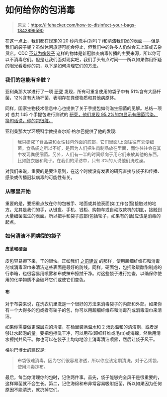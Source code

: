 # 如何给你的包消毒

> 原文：<https://lifehacker.com/how-to-disinfect-your-bags-1842899590>

在这一点上，我们都在规定的 20 秒内洗手(对吗？)和清洁我们家的表面——但是我们的袋子呢？虽然休闲旅游可能会停止，但我们中的许多人仍然会去上班或去杂货店。CDC [不认为像袋子](https://www.cdc.gov/coronavirus/2019-ncov/prevent-getting-sick/index.html) 这样的物体是新冠肺炎病毒传播的主要来源，所以你可以不消毒它们。但是让我们面对现实吧，我们手头有点时间——所以如果你用怀疑的眼光看着你的包，以下是如何清理它们的方法。



### 我们的包能有多脏？

亚利桑那大学进行了一项 [研究](https://lluh.org/sites/medical-center.lomalindahealth.org/files/docs/LIVE-IT-Sinclair-Article-Cross-Contamination-Reusable-Shopping-Bags.pdf?rsource=medical-center.lomalindahealth.org/sites/medical-center.lomalindahealth.org/files/docs/LIVE-IT-Sin) 发现，所有可重复使用的袋子中有 51%含有大肠杆菌，12%含有大肠杆菌，表明存在粪便物质和其他病原体。

同样，国家生物技术信息中心也提供了关于手提包如何滋生细菌的见解。总结一项对 总共 145 个手提包进行测试的 [研究，他们发现 95.2%的包显示有细菌污染。换句话说，你的包很脏。](https://www.ncbi.nlm.nih.gov/pmc/articles/PMC4513311/)

亚利桑那大学环境科学教授查尔斯·格尔巴提供了他的发现:

> 我只研究了食品袋和女性钱包外面的底部，它们里面/上面往往有粪便细菌。食品袋之所以不好，是因为人们把生肉制品放在里面，而你往往会在其中发现粪便细菌。另外，人们有一半的时间倾向于用它们来放其他的东西，比如脏衣服和鞋子。在我们的采访中，只有 3%的人说他们洗过澡。

对我们来说，重要的是要注意到，在这个时候没有发表的研究直接与袋子和传播、感染或传播冠状病毒的可能性有关。

### **从哪里开始**

重要的是，要把重点放在你的包被手、地面或其他表面(如工作台面)接触过的地方。尤其是我们的手，从键盘、手机、钱柜、购物车或自动取款机的钥匙，接触到大量细菌滋生的表面。所以把手和袋子底部(包括轮子，如果有的话)应该是消毒的起点。

### **如何清洁不同类型的袋子**

#### 皮革和硬面

皮包容易擦下来，干的很快。正如我们 [之前建议](https://lifehacker.com/how-to-kill-germs-all-over-your-house-1842613280) 的那样，使用超细纤维布和消毒剂或消毒湿巾来清洁这些表面是最好的防线。同样，硬面包，包括聚碳酸酯制成的行李箱，也很容易用喷雾和布或抹布擦拭干净。对这些袋子进行抽查，以确保你使用的化学物质不会破坏它们或使它们变色。



#### 布

对于布袋来说，在洗衣机里洗是一个很好的方法来消毒袋子的内部和外部。如果你有一个大得多的包或者有轮子的包，你可以用超细纤维布和消毒剂或消毒湿巾来清洁。

如果你需要做更深层次的清洁，在桶里装满温水和 2 汤匙温和的清洁剂，或者足够让水起泡的量。要把包擦洗干净，可以用布(超细纤维或毛巾)或海绵，然后用清水擦拭并风干。你也可以在袋子上均匀地涂上消毒清洁喷雾，然后让袋子风干。

格尔巴博士的建议是:

> 布袋很难消毒，因为它们很容易渗透，所以你应该定期清洗。对于乙烯袋，使用消毒抹布。

最后，每当你清理你的包时，记住两件事。首先，袋子能够完全风干是很重要的，这样霉菌就不会生长。第二，记住海绵和布非常容易吸附细菌，所以如果因为任何原因不能清洗，就扔掉它们。